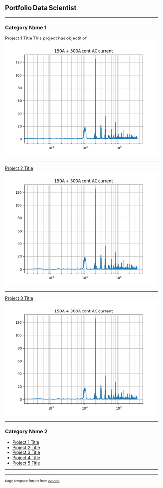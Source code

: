 ## Portfolio Data Scientist

---

### Category Name 1 

[Project 1 Title](/fils/example1.md)
This project has objectif of 
<img src="images/FFT.png?raw=true"/>

---
[Project 2 Title](/pdf_/EXPDF.pdf)
<img src="images/FFT.png?raw=true"/>

---
[Project 3 Title](https://github.com/BOUZIANI-ABDELAZIZ/A_BOUZIANI_LM_W6_project/blob/main/A_BOUZIANI_project.ipynb)
<img src="images/FFT.png?raw=true"/>

---

### Category Name 2

- [Project 1 Title](http://example.com/)
- [Project 2 Title](http://example.com/)
- [Project 3 Title](http://example.com/)
- [Project 4 Title](http://example.com/)
- [Project 5 Title](http://example.com/)

---




---
<p style="font-size:11px">Page template forked from <a href="https://github.com/evanca/quick-portfolio">evanca</a></p>
<!-- Remove above link if you don't want to attibute -->
